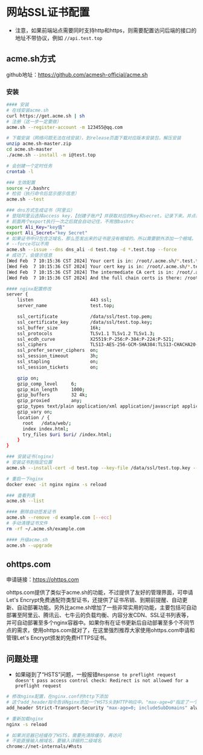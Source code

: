# 网站SSL证书配置

* 注意，如果前端站点需要同时支持http和https，则需要配置访问后端的接口的地址不带协议，例如 `//api.test.top`

## acme.sh方式

github地址：https://github.com/acmesh-official/acme.sh

### 安装
```bash
#### 安装
# 在线安装acme.sh
curl https://get.acme.sh | sh
# 注册（这一步一定要做）
acme.sh --register-account -m 123455@qq.com

# 下载安装（网络问题无法在线安装），到release页面下载对应版本安装包，解压安装
unzip acme.sh-master.zip
cd acme.sh-master
./acme.sh --install -m i@test.top

# 会创建一个定时任务
crontab -l

### 生效配置
source ~/.bashrc
# 检验（执行命令后显示提示信息）
acme.sh --test

### dns方式生成证书（阿里云）
# 登陆阿里云选择access key，【创建子账户】并获取对应的key和secret。记录下来。并点击用户名，给这个子账户添加DNS相关权限。
# 前面两个export执行一次之后就会自动记住，不用放bashrc
export Ali_Key="key值"
export Ali_Secret="key Secret"
# 如果证书中只包含泛域名，那么签发出来的证书是没有根域的。所以需要额外添加一个根域。
# --force可以不用
acme.sh --issue --dns dns_ali -d test.top -d *.test.top --force
# 成功了，会提示信息
[Wed Feb  7 10:15:36 CST 2024] Your cert is in: /root/.acme.sh/*.test.top_ecc/*.test.top.cer
[Wed Feb  7 10:15:36 CST 2024] Your cert key is in: /root/.acme.sh/*.test.top_ecc/*.test.top.key
[Wed Feb  7 10:15:36 CST 2024] The intermediate CA cert is in: /root/.acme.sh/*.test.top_ecc/ca.cer
[Wed Feb  7 10:15:36 CST 2024] And the full chain certs is there: /root/.acme.sh/*.test.top_ecc/fullchain.cer

#### nginx配置修改
server {
    listen                     443 ssl;
    server_name                test.top;

    ssl_certificate            /data/ssl/test.top.pem;
    ssl_certificate_key        /data/ssl/test.top.key;
    ssl_buffer_size            16k;
    ssl_protocols              TLSv1.1 TLSv1.2 TLSv1.3;
    ssl_ecdh_curve             X25519:P-256:P-384:P-224:P-521;
    ssl_ciphers                TLS13-AES-256-GCM-SHA384:TLS13-CHACHA20-POLY1305-SHA256:TLS13-AES-128-GCM-SHA256:TLS13-AES-128-CCM-8-SHA256:TLS13-AES-128-CCM-SHA256:ECDHE-ECDSA-AES256-GCM-SHA384:ECDHE-RSA-AES256-GCM-SHA384:ECDHE-ECDSA-CHACHA20-POLY1305:ECDHE-RSA-CHACHA20-POLY1305:ECDHE-ECDSA-AES128-GCM-SHA256:ECDHE-RSA-AES128-GCM-SHA256:ECDHE-ECDSA-AES256-SHA384:ECDHE-RSA-AES256-SHA384:ECDHE-ECDSA-AES128-SHA256:ECDHE-RSA-AES128-SHA256;
    ssl_prefer_server_ciphers  on;
    ssl_session_timeout        3h;
    ssl_stapling               on;
    ssl_session_tickets        on;

    gzip on;
    gzip_comp_level     6;
    gzip_min_length     1000;
    gzip_buffers        32 4k;
    gzip_proxied        any;
    gzip_types text/plain application/xml application/javascript application/x-javascript text/css application/json;
    gzip_vary on;
    location / {
      root   /data/web/;
      index index.html;
      try_files $uri $uri/ /index.html;
    }
}

### 安装证书(nginx)
# 安装证书到指定位置
acme.sh --install-cert -d test.top --key-file /data/ssl/test.top.key --fullchain-file /data/ssl/test.top.pem --reloadcmd "nginx -s reload"

# 重启一下nginx
docker exec -it nginx nginx -s reload

### 查看列表
acme.sh --list

#### 删除自动签发证书
acme.sh --remove -d example.com [--ecc]
# 手动清理证书文件
rm -rf ~/.acme.sh/example.com

#### 升级acme.sh
acme.sh --upgrade
```

## ohttps.com

申请链接：https://ohttps.com

ohttps.com提供了类似于acme.sh的功能，不过提供了友好的管理界面，可申请Let's Encrypt免费通配符类型证书，还提供了证书吊销、到期前提醒、自动更新、自动部署功能。另外比acme.sh增加了一些非常实用的功能，主要包括可自动部署至阿里云、腾讯云、七牛云的负载均衡、内容分发CDN、SSL证书列表等，并可自动部署至多个nginx容器中。如果你有在证书更新后自动部署至多个不同节点的需求，使用ohttps.com就对了，在这里强烈推荐大家使用ohttps.com申请和管理Let's Encrypt颁发的免费HTTPS证书。

## 问题处理

* 如果碰到了“HSTS”问题，一般报错`Response to preflight request doesn't pass access control check: Redirect is not allowed for a preflight request`

```bash
# 修改nginx配置，在nginx.conf的http下添加
# 这个add_header指令告诉Nginx添加一个HSTS头到HTTP响应中。"max-age=0"指定了一个零秒的时间，这意味着浏览器将不会再缓存HSTS设置，而"includeSubDomains"指示浏览器应该将这个HSTS设置应用于所有子域名。
add_header Strict-Transport-Security "max-age=0; includeSubDomains" always;

# 重新加载nginx
nginx -s reload

# 如果浏览器已经缓存了HSTS，需要先清除缓存，再访问
# 不能直接输入根域名，要输入详细的二级域名
chrome://net-internals/#hsts
```
